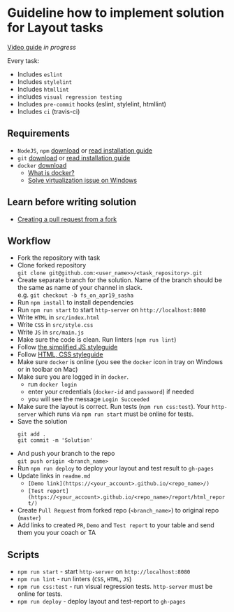 # Guideline how to implement solution for Layout tasks

[Video guide](#) _in progress_

Every task:
- Includes `eslint`
- Includes `stylelint`
- Includes `htmllint`
- includes `visual regression testing`
- Includes `pre-commit` hooks (eslint, stylelint, htmllint)
- Includes `ci` (travis-ci)

## Requirements

- `NodeJS`, `npm` [download](https://nodejs.org/en/) or [read installation guide](https://nodejs.org/en/download/package-manager/)
- `git` [download](https://git-scm.com/downloads) or [read installation guide](https://git-scm.com/book/en/v2/Getting-Started-Installing-Git)
- `docker` [download](https://www.docker.com/products/docker-desktop)
    - [What is docker?](https://www.docker.com/why-docker)
    - [Solve virtualization issue on Windows](https://stackoverflow.com/questions/39684974/docker-for-windows-error-hardware-assisted-virtualization-and-data-execution-p)

## Learn before writing solution

- [Creating a pull request from a fork](https://help.github.com/en/articles/creating-a-pull-request-from-a-fork)

## Workflow

- Fork the repository with task
- Clone forked repository<br/> `git clone git@github.com:<user_name>>/<task_repository>.git`
- Create separate branch for the solution. Name of the branch should be the same as name of your channel in slack. <br/> e.g. `git checkout -b fs_on_apr19_sasha`
- Run `npm install` to install dependencies
- Run `npm run start` to start `http-server` on `http://localhost:8080`
- Write `HTML` in `src/index.html`
- Write `CSS` in `src/style.css`
- Write `JS` in `src/main.js`
- Make sure the code is clean. Run linters (`npm run lint`)
- Follow [the simplified JS styleguide](https://mate-academy.github.io/style-guides/javascript-standard-modified)
- Follow [HTML, CSS styleguide](https://mate-academy.github.io/style-guides/htmlcss.html)
- Make sure `docker` is online (you see the `docker` icon in tray on Windows or in toolbar on Mac)
- Make sure you are logged in in `docker`. 
    - run `docker login`
    - enter your credentials (`docker-id` and `password`) if needed
    - you will see the message `Login Succeeded`
- Make sure the layout is correct. Run tests (`npm run css:test`). Your `http-server` which runs via `npm run start` must be online for tests.
- Save the solution <br/>
   ```
   git add .
   git commit -m 'Solution'
   ```
- And push your branch to the repo<br/> `git push origin <branch_name>`
- Run `npm run deploy` to deploy your layout and test result to `gh-pages`
- Update links in `readme.md`
    - `[Demo link](https://<your_account>.github.io/<repo_name>/)`
    - `[Test report](https://<your_account>.github.io/<repo_name>/report/html_report/)`
- Create `Pull Request` from forked repo (`<branch_name>`) to original repo (`master`)
- Add links to created `PR`, `Demo` and `Test report` to your table and send them you your coach or TA

## Scripts
- `npm run start` - start `http-server` on `http://localhost:8080`
- `npm run lint` - run linters (`CSS`, `HTML`, `JS`)
- `npm run css:test` - run visual regression tests. `http-server` must be online for tests.
- `npm run deploy` - deploy layout and test-report to `gh-pages`
